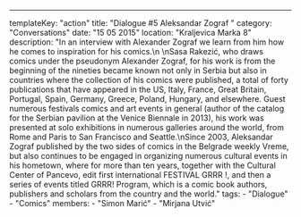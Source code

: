 ---
  templateKey: "action"
  title: "Dialogue #5 Aleksandar Zograf "
  category: "Conversations"
  date: "15 05 2015"
  location: "Kraljevica Marka 8"
  description: "In an interview with Alexander Zograf we learn from him how he comes to inspiration for his comics.\n \nSasa Rakezić, who draws comics under the pseudonym Alexander Zograf, for his work is from the beginning of the nineties became known not only in Serbia but also in countries where the collection of his comics were published, a total of forty publications that have appeared in the US, Italy, France, Great Britain, Portugal, Spain, Germany, Greece, Poland, Hungary, and elsewhere. Guest numerous festivals comics and art events in general (author of the catalog for the Serbian pavilion at the Venice Biennale in 2013), his work was presented at solo exhibitions in numerous galleries around the world, from Rome and Paris to San Francisco and Seattle.\nSince 2003, Aleksandar Zograf published by the two sides of comics in the Belgrade weekly Vreme, but also continues to be engaged in organizing numerous cultural events in his hometown, where for more than ten years, together with the Cultural Center of Pancevo, edit first international FESTIVAL GRRR !, and then a series of events titled GRRR! Program, which is a comic book authors, publishers and scholars from the country and the world."
  tags: 
    - "Dialogue"
    - "Comics"
  members: 
    - "Simon Marić"
    - "Mirjana Utvić"
